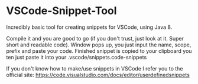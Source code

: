 # VSCode-Snippet-Tool
Incredibly basic tool for creating snippets for VSCode, using Java 8.

Compile it and you are good to go (if you don't trust, just look at it. Super short and readable code). Window pops up, you just input the name, scope, prefix and paste your code.
Finished snippet is copied to your clipboard you ten just paste it into your .vscode/snippets.code-snippets

If you don't know how to make/use snippets in VSCode I refer you to the official site: https://code.visualstudio.com/docs/editor/userdefinedsnippets

